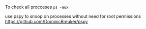 To check all procceses
`ps -aux`

use pspy to snoop on processes without need for root permissions
https://github.com/DominicBreuker/pspy